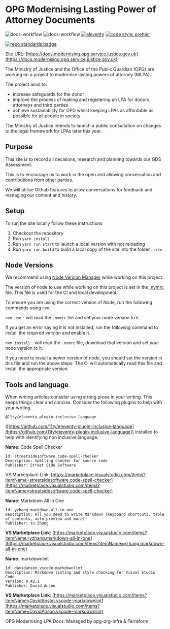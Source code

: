 # OPG Modernising Lasting Power of Attorney Documents

![docs-workflow](https://github.com/ministryofjustice/opg-modernising-lpa-docs/actions/workflows/docs.yml/badge.svg)
![docs-workflow](https://img.shields.io/github/license/ministryofjustice/opg-modernising-lpa-docs.svg)
[![eleventy](https://img.shields.io/badge/staticgen-eleventy-%23707070.svg?style=flat-square)](https://11ty.io)
[![code style: prettier](https://img.shields.io/badge/code_style-prettier-ff69b4.svg?style=flat-square)](https://github.com/prettier/prettier)

[![repo standards badge](https://img.shields.io/badge/dynamic/json?color=blue&style=for-the-badge&logo=github&label=MoJ%20Compliant&query=%24.data%5B%3F%28%40.name%20%3D%3D%20%22opg-modernising-lpa-docs%22%29%5D.status&url=https%3A%2F%2Foperations-engineering-reports.cloud-platform.service.justice.gov.uk%2Fgithub_repositories)](https://operations-engineering-reports.cloud-platform.service.justice.gov.uk/github_repositories#opg-modernising-lpa-docs "Link to report")

Site URL: [https://docs.modernising.opg.service.justice.gov.uk](https://docs.modernising.opg.service.justice.gov.uk)

The Ministry of Justice and the Office of the Public Guardian (OPG) are working on a project to modernise lasting powers of attorney (MLPA).

The project aims to:

- increase safeguards for the donor
- improve the process of making and registering an LPA for donors, attorneys and third parties
- achieve sustainability for OPG whilst keeping LPAs as affordable as possible for all people in society

The Ministry of Justice intends to launch a public consultation on changes to the legal framework for LPAs later this year.

## Purpose

This site is to record all decisions, research and planning towards our GDS Assessment.

This is to encourage us to work in the open and allowing conversation and contributions from other parties.

We will utilise Github features to allow conversations for feedback and managing our content and history.

## Setup

To run the site locally follow these instructions

1. Checkout the repository
2. Run `yarn install`
3. Run `yarn run start` to launch a local version with hot reloading
4. Run `yarn run build` to build a local copy of the site into the folder `_site`

## Node Versions

We recommend using [Node Version Manager](https://github.com/nvm-sh/nvm#installing-and-updating) while working on this project.

The version of node to use while working on this project is set in the [.nvmrc](./.nvmrc) file. This file is used for the CI and local development.

To ensure you are using the correct version of Node, run the following commands using `nvm`.

`nvm use` - will read the `.nvmrc` file and set your node version to it.

If you get an error saying it is not installed, run the following command to install the required version and enable it.

`nvm install` - will read the `.nvmrc` file, download that version and set your node version to it.

If you need to install a newer version of node, you should set the version in this file and run the above steps. The CI will automatically read this file and install the appropriate version.

## Tools and language

When writing articles consider using strong prose in your writing. This keeps things clear and concise. Consider the following plugins to help with your writing.

`@11ty/eleventy-plugin-inclusive-language`

([https://github.com/11ty/eleventy-plugin-inclusive-language](https://github.com/11ty/eleventy-plugin-inclusive-language)) installed to help with identifying non inclusive language.

**Name**: Code Spell Checker

```text
Id: streetsidesoftware.code-spell-checker
Description: Spelling checker for source code
Publisher: Street Side Software
```

VS Marketplace Link: [https://marketplace.visualstudio.com/items?itemName=streetsidesoftware.code-spell-checker](https://marketplace.visualstudio.com/items?itemName=streetsidesoftware.code-spell-checker)

**Name**: Markdown All in One

```text
Id: yzhang.markdown-all-in-one
Description: All you need to write Markdown (keyboard shortcuts, table of contents, auto preview and more)
Publisher: Yu Zhang
```

**VS Marketplace Link**: [https://marketplace.visualstudio.com/items?itemName=yzhang.markdown-all-in-one](https://marketplace.visualstudio.com/items?itemName=yzhang.markdown-all-in-one)

**Name**: markdownlint

```text
Id: davidanson.vscode-markdownlint
Description: Markdown linting and style checking for Visual Studio Code
Version: 0.42.1
Publisher: David Anson
```

**VS Marketplace Link**: [https://marketplace.visualstudio.com/items?itemName=DavidAnson.vscode-markdownlint](https://marketplace.visualstudio.com/items?itemName=DavidAnson.vscode-markdownlint)

OPG Modernising LPA Docs: Managed by opg-org-infra &amp; Terraform
